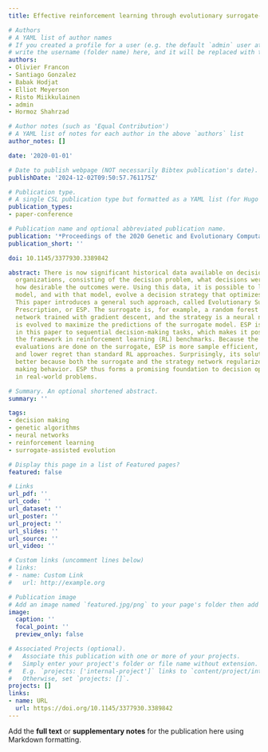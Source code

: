 ```yaml
---
title: Effective reinforcement learning through evolutionary surrogate-assisted prescription

# Authors
# A YAML list of author names
# If you created a profile for a user (e.g. the default `admin` user at `content/authors/admin/`), 
# write the username (folder name) here, and it will be replaced with their full name and linked to their profile.
authors:
- Olivier Francon
- Santiago Gonzalez
- Babak Hodjat
- Elliot Meyerson
- Risto Miikkulainen
- admin
- Hormoz Shahrzad

# Author notes (such as 'Equal Contribution')
# A YAML list of notes for each author in the above `authors` list
author_notes: []

date: '2020-01-01'

# Date to publish webpage (NOT necessarily Bibtex publication's date).
publishDate: '2024-12-02T09:50:57.761175Z'

# Publication type.
# A single CSL publication type but formatted as a YAML list (for Hugo requirements).
publication_types:
- paper-conference

# Publication name and optional abbreviated publication name.
publication: '*Proceedings of the 2020 Genetic and Evolutionary Computation Conference*'
publication_short: ''

doi: 10.1145/3377930.3389842

abstract: There is now significant historical data available on decision making in
  organizations, consisting of the decision problem, what decisions were made, and
  how desirable the outcomes were. Using this data, it is possible to learn a surrogate
  model, and with that model, evolve a decision strategy that optimizes the outcomes.
  This paper introduces a general such approach, called Evolutionary Surrogate-Assisted
  Prescription, or ESP. The surrogate is, for example, a random forest or a neural
  network trained with gradient descent, and the strategy is a neural network that
  is evolved to maximize the predictions of the surrogate model. ESP is further extended
  in this paper to sequential decision-making tasks, which makes it possible to evaluate
  the framework in reinforcement learning (RL) benchmarks. Because the majority of
  evaluations are done on the surrogate, ESP is more sample efficient, has lower variance,
  and lower regret than standard RL approaches. Surprisingly, its solutions are also
  better because both the surrogate and the strategy network regularize the decision
  making behavior. ESP thus forms a promising foundation to decision optimization
  in real-world problems.

# Summary. An optional shortened abstract.
summary: ''

tags:
- decision making
- genetic algorithms
- neural networks
- reinforcement learning
- surrogate-assisted evolution

# Display this page in a list of Featured pages?
featured: false

# Links
url_pdf: ''
url_code: ''
url_dataset: ''
url_poster: ''
url_project: ''
url_slides: ''
url_source: ''
url_video: ''

# Custom links (uncomment lines below)
# links:
# - name: Custom Link
#   url: http://example.org

# Publication image
# Add an image named `featured.jpg/png` to your page's folder then add a caption below.
image:
  caption: ''
  focal_point: ''
  preview_only: false

# Associated Projects (optional).
#   Associate this publication with one or more of your projects.
#   Simply enter your project's folder or file name without extension.
#   E.g. `projects: ['internal-project']` links to `content/project/internal-project/index.md`.
#   Otherwise, set `projects: []`.
projects: []
links:
- name: URL
  url: https://doi.org/10.1145/3377930.3389842
---
```


Add the **full text** or **supplementary notes** for the publication here using Markdown formatting.
